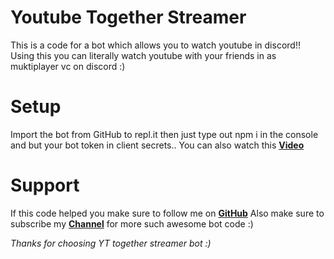 # Youtube Together Streamer
This is a code for a bot which allows you to watch youtube in discord!! Using this you can literally watch youtube with your friends in as muktiplayer vc on discord :)

 # Setup
 Import the bot from GitHub to repl.it then just type out npm i in the console and but your bot token in client secrets.. You can also watch this **[Video](https://youtube.com)**
 
 # Support
 If this code helped you make sure to follow me on **[GitHub](https://github.com/drstrangegithub)**
 Also make sure to subscribe my **[Channel](https://youtube.com/discordtricks)** for more such awesome bot code :)
 
 *Thanks for choosing YT together streamer bot :)*
